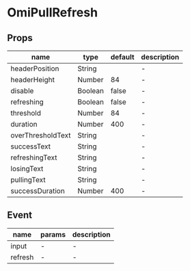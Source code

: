 # OmiPullRefresh

## Props

| name              | type    | default | description |
| ----------------- | ------- | ------- | ----------- |
| headerPosition    | String  |         | -           |
| headerHeight      | Number  | 84      | -           |
| disable           | Boolean | false   | -           |
| refreshing        | Boolean | false   | -           |
| threshold         | Number  | 84      | -           |
| duration          | Number  | 400     | -           |
| overThresholdText | String  |         | -           |
| successText       | String  |         | -           |
| refreshingText    | String  |         | -           |
| losingText        | String  |         | -           |
| pullingText       | String  |         | -           |
| successDuration   | Number  | 400     | -           |

## Event

| name    | params | description |
| ------- | ------ | ----------- |
| input   | -      | -           |
| refresh | -      | -           |
